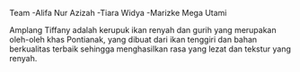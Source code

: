 Team
-Alifa Nur Azizah
-Tiara Widya
-Marizke Mega Utami


Amplang Tiffany adalah kerupuk ikan renyah dan gurih yang merupakan oleh-oleh khas Pontianak, yang dibuat dari ikan tenggiri dan bahan berkualitas terbaik sehingga menghasilkan rasa yang lezat dan tekstur yang renyah.
